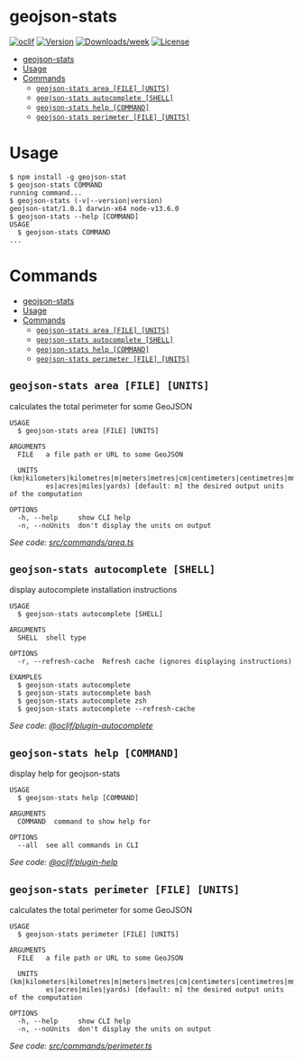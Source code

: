 # geojson-stats

[![oclif](https://img.shields.io/badge/cli-oclif-brightgreen.svg)](https://oclif.io)
[![Version](https://img.shields.io/npm/v/geojson-stats.svg)](https://npmjs.org/package/geojson-stats)
[![Downloads/week](https://img.shields.io/npm/dw/geojson-stats.svg)](https://npmjs.org/package/geojson-stats)
[![License](https://img.shields.io/npm/l/geojson-stats.svg)](https://github.com/alkamin/geojson-stats/blob/master/package.json)

<!-- toc -->

- [geojson-stats](#geojson-stats)
- [Usage](#usage)
- [Commands](#commands)
  - [`geojson-stats area [FILE] [UNITS]`](#geojson-stats-area-file-units)
  - [`geojson-stats autocomplete [SHELL]`](#geojson-stats-autocomplete-shell)
  - [`geojson-stats help [COMMAND]`](#geojson-stats-help-command)
  - [`geojson-stats perimeter [FILE] [UNITS]`](#geojson-stats-perimeter-file-units)
  <!-- tocstop -->

# Usage

<!-- usage -->

```sh-session
$ npm install -g geojson-stat
$ geojson-stats COMMAND
running command...
$ geojson-stats (-v|--version|version)
geojson-stat/1.0.1 darwin-x64 node-v13.6.0
$ geojson-stats --help [COMMAND]
USAGE
  $ geojson-stats COMMAND
...
```

<!-- usagestop -->

# Commands

<!-- commands -->

- [geojson-stats](#geojson-stats)
- [Usage](#usage)
- [Commands](#commands)
  - [`geojson-stats area [FILE] [UNITS]`](#geojson-stats-area-file-units)
  - [`geojson-stats autocomplete [SHELL]`](#geojson-stats-autocomplete-shell)
  - [`geojson-stats help [COMMAND]`](#geojson-stats-help-command)
  - [`geojson-stats perimeter [FILE] [UNITS]`](#geojson-stats-perimeter-file-units)

## `geojson-stats area [FILE] [UNITS]`

calculates the total perimeter for some GeoJSON

```
USAGE
  $ geojson-stats area [FILE] [UNITS]

ARGUMENTS
  FILE   a file path or URL to some GeoJSON

  UNITS  (km|kilometers|kilometres|m|meters|metres|cm|centimeters|centimetres|mm|millimeters|millimetres|ft|feet|in|inch
         es|acres|miles|yards) [default: m] the desired output units of the computation

OPTIONS
  -h, --help     show CLI help
  -n, --noUnits  don't display the units on output
```

_See code: [src/commands/area.ts](https://github.com/alkamin/geojson-stats/blob/v1.0.1/src/commands/area.ts)_

## `geojson-stats autocomplete [SHELL]`

display autocomplete installation instructions

```
USAGE
  $ geojson-stats autocomplete [SHELL]

ARGUMENTS
  SHELL  shell type

OPTIONS
  -r, --refresh-cache  Refresh cache (ignores displaying instructions)

EXAMPLES
  $ geojson-stats autocomplete
  $ geojson-stats autocomplete bash
  $ geojson-stats autocomplete zsh
  $ geojson-stats autocomplete --refresh-cache
```

_See code: [@oclif/plugin-autocomplete](https://github.com/oclif/plugin-autocomplete/blob/v0.2.0/src/commands/autocomplete/index.ts)_

## `geojson-stats help [COMMAND]`

display help for geojson-stats

```
USAGE
  $ geojson-stats help [COMMAND]

ARGUMENTS
  COMMAND  command to show help for

OPTIONS
  --all  see all commands in CLI
```

_See code: [@oclif/plugin-help](https://github.com/oclif/plugin-help/blob/v3.0.1/src/commands/help.ts)_

## `geojson-stats perimeter [FILE] [UNITS]`

calculates the total perimeter for some GeoJSON

```
USAGE
  $ geojson-stats perimeter [FILE] [UNITS]

ARGUMENTS
  FILE   a file path or URL to some GeoJSON

  UNITS  (km|kilometers|kilometres|m|meters|metres|cm|centimeters|centimetres|mm|millimeters|millimetres|ft|feet|in|inch
         es|acres|miles|yards) [default: m] the desired output units of the computation

OPTIONS
  -h, --help     show CLI help
  -n, --noUnits  don't display the units on output
```

_See code: [src/commands/perimeter.ts](https://github.com/alkamin/geojson-stats/blob/v1.0.1/src/commands/perimeter.ts)_

<!-- commandsstop -->
